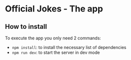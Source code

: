 # Official Jokes - The app

## How to install

To execute the app you only need 2 commands:

- `npm install`: to install the necessary list of dependencies
- `npm run dev`: to start the server in dev mode
